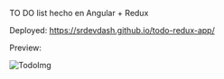 TO DO list hecho en Angular + Redux

Deployed: https://srdevdash.github.io/todo-redux-app/

Preview: 

![TodoImg](https://user-images.githubusercontent.com/62898809/187551905-d0b60b3f-f6a8-4c71-81f3-9c1697e2ba90.png)
